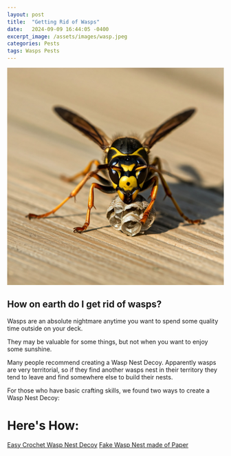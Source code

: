 ```yaml
---
layout: post
title:  "Getting Rid of Wasps"
date:   2024-09-09 16:44:05 -0400
excerpt_image: /assets/images/wasp.jpeg
categories: Pests
tags: Wasps Pests
---
```


<img src="/assets/images/wasp.jpeg">

## How on earth do I get rid of wasps?

Wasps are an absolute nightmare anytime you want to spend some quality time outside on your deck.

They may be valuable for some things, but not when you want to enjoy some sunshine.

Many people recommend creating a Wasp Nest Decoy.
Apparently wasps are very territorial, so if they find another wasps nest in their territory they tend to leave and find somewhere else to build their nests.

For those who have basic crafting skills, we found two ways to create a Wasp Nest Decoy:

# Here's How:
[Easy Crochet Wasp Nest Decoy](https://www.myunentitledlife.com/2021/04/easy-diy-crochet-wasp-nest-decoy.html)
[Fake Wasp Nest made of Paper](https://www.thespruce.com/how-to-make-a-fake-wasp-nest-deterrent-8699917)

